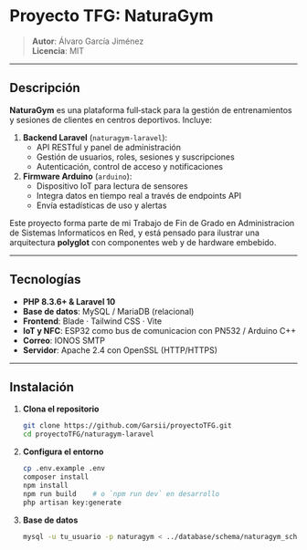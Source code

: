 # Proyecto TFG: NaturaGym

> **Autor**: Álvaro García Jiménez  
> **Licencia**: MIT
---

## Descripción

**NaturaGym** es una plataforma full‑stack para la gestión de entrenamientos y sesiones de clientes en centros deportivos. Incluye:

1. **Backend Laravel** (`naturagym‑laravel`):  
   - API RESTful y panel de administración  
   - Gestión de usuarios, roles, sesiones y suscripciones  
   - Autenticación, control de acceso y notificaciones  
2. **Firmware Arduino** (`arduino`):  
   - Dispositivo IoT para lectura de sensores  
   - Integra datos en tiempo real a través de endpoints API  
   - Envía estadísticas de uso y alertas

Este proyecto forma parte de mi Trabajo de Fin de Grado en Administracion de Sistemas Informaticos en Red, y está pensado para ilustrar una arquitectura **polyglot** con componentes web y de hardware embebido.

---

## Tecnologías

- **PHP 8.3.6+ & Laravel 10**  
- **Base de datos**: MySQL / MariaDB (relacional)  
- **Frontend**: Blade · Tailwind CSS · Vite  
- **IoT y NFC**: ESP32 como bus de comunicacion con PN532 / Arduino C++  
- **Correo**: IONOS SMTP  
- **Servidor**: Apache 2.4 con OpenSSL (HTTP/HTTPS)  

---

## Instalación

1. **Clona el repositorio**  
   ```bash
   git clone https://github.com/Garsii/proyectoTFG.git
   cd proyectoTFG/naturagym-laravel

2. **Configura el entorno**
   ```bash
   cp .env.example .env
   composer install
   npm install
   npm run build    # o `npm run dev` en desarrollo
   php artisan key:generate
3. **Base de datos**
   ```bash
   mysql -u tu_usuario -p naturagym < ../database/schema/naturagym_schema.sql
